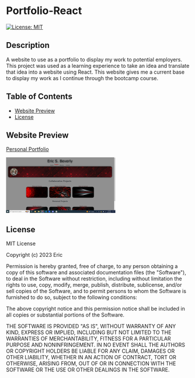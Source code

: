 # Portfolio-React

[![License: MIT](https://img.shields.io/badge/License-MIT-yellow.svg)](https://opensource.org/licenses/MIT)


## Description

A website to use as a portfolio to display my work to potential employers. This project was used as a learning experience to take an idea and translate that idea into a website using React. This website gives me a current base to display my work as I continue through the bootcamp course.

## Table of Contents
- [Website Preview](#website-preview)
- [License](#license)

## Website Preview

[Personal Portfolio](https://esbev.github.io/Portfolio-React/)

[![name](./src/assets/images/ss.png)](https://esbev.github.io/Portfolio-React/)

## License

MIT License

Copyright (c) 2023 Eric

Permission is hereby granted, free of charge, to any person obtaining a copy
of this software and associated documentation files (the "Software"), to deal
in the Software without restriction, including without limitation the rights
to use, copy, modify, merge, publish, distribute, sublicense, and/or sell
copies of the Software, and to permit persons to whom the Software is
furnished to do so, subject to the following conditions:

The above copyright notice and this permission notice shall be included in all
copies or substantial portions of the Software.

THE SOFTWARE IS PROVIDED "AS IS", WITHOUT WARRANTY OF ANY KIND, EXPRESS OR
IMPLIED, INCLUDING BUT NOT LIMITED TO THE WARRANTIES OF MERCHANTABILITY,
FITNESS FOR A PARTICULAR PURPOSE AND NONINFRINGEMENT. IN NO EVENT SHALL THE
AUTHORS OR COPYRIGHT HOLDERS BE LIABLE FOR ANY CLAIM, DAMAGES OR OTHER
LIABILITY, WHETHER IN AN ACTION OF CONTRACT, TORT OR OTHERWISE, ARISING FROM,
OUT OF OR IN CONNECTION WITH THE SOFTWARE OR THE USE OR OTHER DEALINGS IN THE
SOFTWARE.